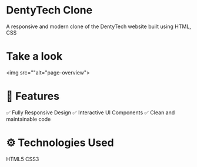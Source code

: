 # DentyTech Clone
A responsive and modern clone of the DentyTech website built using HTML, CSS

# Take a look
<img src=""alt="page-overview">

# 🚀 Features
✅ Fully Responsive Design
✅ Interactive UI Components
✅ Clean and maintainable code

# ⚙️ Technologies Used
HTML5
CSS3
